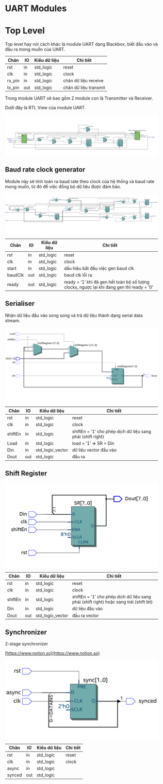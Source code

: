 # UART Modules

# Top Level

Top level hay nói cách khác là module UART dạng Blackbox, biết đầu vào và đầu ra mong muốn của UART.

| Chân | IO | Kiểu dữ liệu | Chi tiết |
| --- | --- | --- | --- |
| rst | in | std_logic | reset |
| clk | in | std_logic | clock |
| rx_pin | in | std_logic | chân dữ liệu receive |
| tx_pin | out | std_logic | chân dữ liệu transmit |

Trong module UART sẽ bao gồm 2 module con là Transmitter và Receiver.

Dưới đây là RTL View của module UART.

![image.png](image.png)

## Baud rate clock generator

Module này sẽ tính toán ra baud rate theo clock của hệ thống và baud rate mong muốn, từ đó để việc đồng bộ dữ liệu được đảm bảo.

![image.png](image%201.png)

| Chân | IO | Kiểu dữ liệu | Chi tiết |
| --- | --- | --- | --- |
| rst | in | std_logic | reset |
| clk | in | std_logic | clock |
| start | in | std_logic | dấu hiệu bắt đầu việc gen baud clk |
| baudClk | out | std_logic | baud clk lối ra |
| ready | out | std_logic | ready = ‘1’ khi đã gen hết toàn bộ số lượng clocks, ngược lại khi đang gen thì ready = ‘0’ |

## Serialiser

Nhận dữ liệu đầu vào song song và trả dữ liệu thành dạng serial data stream. 

![image.png](image%202.png)

| Chân | IO | Kiểu dữ liệu | Chi tiết |
| --- | --- | --- | --- |
| rst | in | std_logic | reset |
| clk | in | std_logic | clock |
| shiftEn | in | std_logic | shiftEn = ‘1’ cho phép dịch dữ liệu sang phải (shift right) |
| Load | in | std_logic | load = ‘1’ ⇒ SR = Din |
| Din | in | std_logic_vector | dữ liệu vector đầu vào |
| Dout | out | std_logic | đầu ra |

## Shift Register

![image.png](image%203.png)

| Chân | IO | Kiểu dữ liệu | Chi tiết |
| --- | --- | --- | --- |
| rst | in | std_logic | reset |
| clk | in | std_logic | clock |
| shiftEn | in | std_logic | shiftEn = ‘1’ cho phép dịch dữ liệu sang phải (shift right) hoặc sang trái (shift lèt) |
| Din | in | std_logic | dữ liệu đầu vào |
| Dout | out | std_logic_vector | đầu ra vector |

## Synchronizer

2-stage synchronizer

[https://www.notion.so](https://www.notion.so)

![image.png](image%204.png)

| Chân | IO | Kiểu dữ liệu | Chi tiết |
| --- | --- | --- | --- |
| rst | in | std_logic | reset |
| clk | in | std_logic | clock |
| async | in | std_logic |  |
| synced | out | std_logic |  |